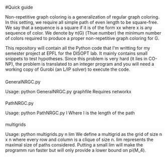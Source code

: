 #Quick guide

Non-repetitive graph coloring is a generalization of regular graph coloring. In this setting, we require all simple path of even length to be square-free. We say that a sequence is a square if it is of the form xx where x is any sequence of color. We denote by π(G) (Thue number) the minimum number of colors required to produce a proper non-repetitive graph coloring for G.

This repository will contain all the Python code that I'm writting for my semester project at EPFL for the DISOPT lab. It mainly contains small snippets to test hypotheses. Since this problem is very hard (it lies in CO-NP), the problem is translated to an integer program and you will need a working copy of Gurobi (an L/IP solver) to execute the code. 


#####
GeneralNRGC.py

Usage: python GeneralNRGC.py graphfile
Requires networkx

####
PathNRGC.py

Usage: python PathNRGC.py l
Where l is the length of the path

####
multigrids

Usage: python multigrids.py n lim
We define a multigrid as the grid of size n x n where every row and column is a clique of size n. lim represents the maximal size of paths considered. Putting a small lim will make the programm run faster but will only provide a lower bound on pi(M_4).

####

